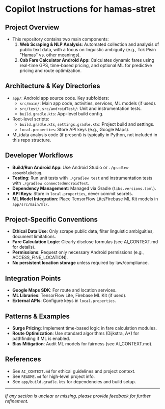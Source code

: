 # Copilot Instructions for hamas-stret

## Project Overview
- This repository contains two main components:
  1. **Web Scraping & NLP Analysis**: Automated collection and analysis of public text data, with a focus on linguistic ambiguity (e.g., Tok Pisin "Hamas" vs. other meanings).
  2. **Cab Fare Calculator Android App**: Calculates dynamic fares using real-time GPS, time-based pricing, and optional ML for predictive pricing and route optimization.

## Architecture & Key Directories
- `app/`: Android app source code. Key subfolders:
  - `src/main/`: Main app code, activities, services, ML models (if used).
  - `src/test/`, `src/androidTest/`: Unit and instrumentation tests.
  - `build.gradle.kts`: App-level build config.
- Root-level scripts:
  - `build.gradle.kts`, `settings.gradle.kts`: Project build and settings.
  - `local.properties`: Store API keys (e.g., Google Maps).
- ML/data analysis code (if present) is typically in Python, not included in this repo structure.

## Developer Workflows
- **Build/Run Android App**: Use Android Studio or `./gradlew assembleDebug`.
- **Testing**: Run unit tests with `./gradlew test` and instrumentation tests with `./gradlew connectedAndroidTest`.
- **Dependency Management**: Managed via Gradle (`libs.versions.toml`).
- **API Keys**: Store in `local.properties`, never commit secrets.
- **ML Model Integration**: Place TensorFlow Lite/Firebase ML Kit models in `app/src/main/ml/`.

## Project-Specific Conventions
- **Ethical Data Use**: Only scrape public data, filter linguistic ambiguities, document limitations.
- **Fare Calculation Logic**: Clearly disclose formulas (see AI_CONTEXT.md for details).
- **Permissions**: Request only necessary Android permissions (e.g., ACCESS_FINE_LOCATION).
- **No persistent location storage** unless required by law/compliance.

## Integration Points
- **Google Maps SDK**: For route and location services.
- **ML Libraries**: TensorFlow Lite, Firebase ML Kit (if used).
- **External APIs**: Configure keys in `local.properties`.

## Patterns & Examples
- **Surge Pricing**: Implement time-based logic in fare calculation modules.
- **Route Optimization**: Use standard algorithms (Dijkstra, A*) for pathfinding if ML is enabled.
- **Bias Mitigation**: Audit ML models for fairness (see AI_CONTEXT.md).

## References
- See `AI_CONTEXT.md` for ethical guidelines and project context.
- See `README.md` for high-level project info.
- See `app/build.gradle.kts` for dependencies and build setup.

---
_If any section is unclear or missing, please provide feedback for further refinement._
